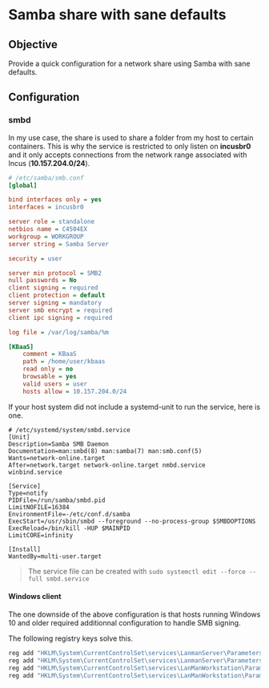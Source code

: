 # Samba share with sane defaults

## Objective
Provide a quick configuration for a network share using Samba with sane defaults.

## Configuration

### smbd

In my use case, the share is used to share a folder from my host to certain containers. This is why the service is restricted to only listen on **incusbr0** and it only accepts connections from the network range associated with Incus (**10.157.204.0/24**).

```ini
# /etc/samba/smb.conf
[global]

bind interfaces only = yes
interfaces = incusbr0

server role = standalone
netbios name = C4504EX
workgroup = WORKGROUP
server string = Samba Server

security = user

server min protocol = SMB2
null passwords = No
client signing = required
client protection = default
server signing = mandatory
server smb encrypt = required
client ipc signing = required

log file = /var/log/samba/%m

[KBaaS]
    comment = KBaaS
    path = /home/user/kbaas
    read only = no
    browsable = yes
    valid users = user
    hosts allow = 10.157.204.0/24
```

If your host system did not include a systemd-unit to run the service, here is one.
```systemd
# /etc/systemd/system/smbd.service
[Unit]
Description=Samba SMB Daemon
Documentation=man:smbd(8) man:samba(7) man:smb.conf(5)
Wants=network-online.target
After=network.target network-online.target nmbd.service winbind.service

[Service]
Type=notify
PIDFile=/run/samba/smbd.pid
LimitNOFILE=16384
EnvironmentFile=-/etc/conf.d/samba
ExecStart=/usr/sbin/smbd --foreground --no-process-group $SMBDOPTIONS
ExecReload=/bin/kill -HUP $MAINPID
LimitCORE=infinity

[Install]
WantedBy=multi-user.target
```

> The service file can be created with `sudo systemctl edit --force --full smbd.service`

#### Windows client

The one downside of the above configuration is that hosts running Windows 10 and older required additionnal configuration to handle SMB signing.

The following registry keys solve this.
```powershell
reg add "HKLM\System\CurrentControlSet\services\LanmanServer\Parameters" /v "RequireSecuritySignature" /t REG_DWORD /d 1 /f
reg add "HKLM\System\CurrentControlSet\services\LanmanServer\Parameters" /v "EnableSecuritySignature" /t REG_DWORD /d 1 /f
reg add "HKLM\System\CurrentControlSet\services\LanManWorkstation\Parameters" /v "RequireSecuritySignature" /t REG_DWORD /d 1 /f
reg add "HKLM\System\CurrentControlSet\services\LanManWorkstation\Parameters" /v "EnableSecuritySignature" /t REG_DWORD /d 1 /f
```